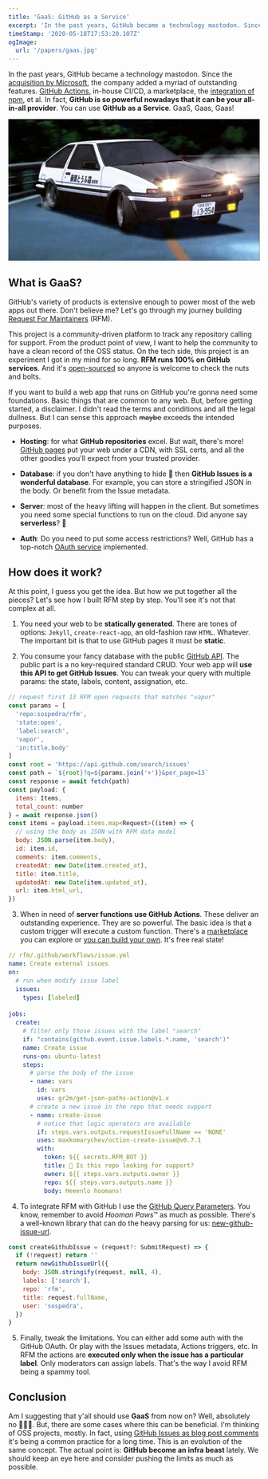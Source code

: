 ```yaml
---
title: 'GaaS: GitHub as a Service'
excerpt: 'In the past years, GitHub became a technology mastodon. Since the acquisition by Microsoft, the company added a myriad of outstanding features. In fact, GitHub is so powerful nowadays that it can be your all-in-all provider. You can use GitHub as a Service. Don’t believe me? Let’s go through my journey building Request For Maintainers a GitHub-only powered project.'
timeStamp: '2020-05-18T17:53:20.107Z'
ogImage:
  url: '/papers/gaas.jpg'
---
```


In the past years, GitHub became a technology mastodon. Since the [acquisition by Microsoft](https://news.microsoft.com/2018/06/04/microsoft-to-acquire-github-for-7-5-billion/), the company added a myriad of outstanding features. [GitHub Actions](https://github.com/features/actions), in-house CI/CD, a marketplace, the [integration of npm](https://github.blog/2020-03-16-npm-is-joining-github/), et al. In fact, **GitHub is so powerful nowadays that it can be your all-in-all provider**. You can use **GitHub as a Service**. GaaS, Gaas, Gaas!

![Gas Gas Gas car](gasgasgas.jpeg)

## What is GaaS?

GitHub's variety of products is extensive enough to power most of the web apps out there. Don't believe me? Let's go through my journey building [Request For Maintainers](https://rfm.sospedra.me/) (RFM).

This project is a community-driven platform to track any repository calling for support. From the product point of view, I want to help the community to have a clean record of the OSS status. On the tech side, this project is an experiment I got in my mind for so long. **RFM runs 100% on GitHub services**. And it's [open-sourced](https://github.com/sospedra/rfm) so anyone is welcome to check the nuts and bolts.

If you want to build a web app that runs on GitHub you're gonna need some foundations. Basic things that are common to any web. But, before getting started, a disclaimer. I didn't read the terms and conditions and all the legal dullness. But I can sense this approach ~~maybe~~ exceeds the intended purposes.

- **Hosting**: for what **GitHub repositories** excel. But wait, there's more! [GitHub pages](https://pages.github.com/) put your web under a CDN, with SSL certs, and all the other goodies you'll expect from your trusted provider.

- **Database**: if you don't have anything to hide 🌝 then **GitHub Issues is a wonderful database**. For example, you can store a stringified JSON in the body. Or benefit from the Issue metadata.

- **Server**: most of the heavy lifting will happen in the client. But sometimes you need some special functions to run on the cloud. Did anyone say **serverless**? 💊

- **Auth**: Do you need to put some access restrictions? Well, GitHub has a top-notch [OAuth service](https://developer.github.com/apps/building-oauth-apps/) implemented.

## How does it work?

At this point, I guess you get the idea. But how we put together all the pieces? Let's see how I built RFM step by step. You'll see it's not that complex at all.

1. You need your web to be **statically generated**. There are tones of options: `Jekyll`, `create-react-app`, an old-fashion raw `HTML`. Whatever. The important bit is that to use GitHub pages it must be **static**.

2. You consume your fancy database with the public [GitHub API](https://developer.github.com/v3/). The public part is a no key-required standard CRUD. Your web app will **use this API to get GitHub Issues**. You can tweak your query with multiple params: the state, labels, content, assignation, etc.

```js
// request first 13 RFM open requests that matches "vapor"
const params = [
  'repo:sospedra/rfm',
  'state:open',
  'label:search',
  'vapor',
  'in:title,body'
]
const root = 'https://api.github.com/search/issues'
const path = `${root}?q=${params.join('+')}&per_page=13`
const response = await fetch(path)
const payload: {
  items: Items,
  total_count: number
} = await response.json()
const items = payload.items.map<Request>((item) => {
  // using the body as JSON with RFM data model
  body: JSON.parse(item.body),
  id: item.id,
  comments: item.comments,
  createdAt: new Date(item.created_at),
  title: item.title,
  updatedAt: new Date(item.updated_at),
  url: item.html_url,
})
```

3. When in need of **server functions use GitHub Actions**. These deliver an outstanding experience. They are so powerful. The basic idea is that a custom trigger will execute a custom function. There's a [marketplace](https://github.com/marketplace) you can explore or [you can build your own](https://help.github.com/en/actions/building-actions). It's free real state!

```yml
// rfm/.github/workflows/issue.yml
name: Create external issues
on:
  # run when modify issue label
  issues:
    types: [labeled]

jobs:
  create:
    # filter only those issues with the label "search"
    if: "contains(github.event.issue.labels.*.name, 'search')"
    name: Create issue
    runs-on: ubuntu-latest
    steps:
      # parse the body of the issue
      - name: vars
        id: vars
        uses: gr2m/get-json-paths-action@v1.x
      # create a new issue in the repo that needs support
      - name: create-issue
        # notice that logic operators are available
        if: steps.vars.outputs.requestIssueFullName == 'NONE'
        uses: maxkomarychev/oction-create-issue@v0.7.1
        with:
          token: ${{ secrets.RFM_BOT }}
          title: 🚧 Is this repo looking for support?
          owner: ${{ steps.vars.outputs.owner }}
          repo: ${{ steps.vars.outputs.name }}
          body: Heeenlo hoomans!
```

4. To integrate RFM with GitHub I use the [GitHub Query Parameters](https://help.github.com/en/github/managing-your-work-on-github/about-automation-for-issues-and-pull-requests-with-query-parameters). You know, remember to avoid *Hooman Paws*™️ as much as possible. There's a well-known library that can do the heavy parsing for us: [new-github-issue-url](https://github.com/sindresorhus/new-github-issue-url).

```js
const createGithubIssue = (request?: SubmitRequest) => {
  if (!request) return ''
  return newGithubIssueUrl({
    body: JSON.stringify(request, null, 4),
    labels: ['search'],
    repo: 'rfm',
    title: request.fullName,
    user: 'sospedra',
  })
}
```

5. Finally, tweak the limitations. You can either add some auth with the GitHub OAuth. Or play with the Issues metadata, Actions triggers, etc. In RFM the actions are **executed only when the issue has a particular label**. Only moderators can assign labels. That's the way I avoid RFM being a spammy tool.

## Conclusion

Am I suggesting that y'all should use **GaaS** from now on? Well, absolutely no 🤷🏻‍♂️. But, there are some cases where this can be beneficial. I'm thinking of OSS projects, mostly. In fact, using [GitHub Issues as blog post comments](https://utteranc.es/) it's being a common practice for a long time. This is an evolution of the same concept. The actual point is: **GitHub become an infra beast** lately. We should keep an eye here and consider pushing the limits as much as possible.
